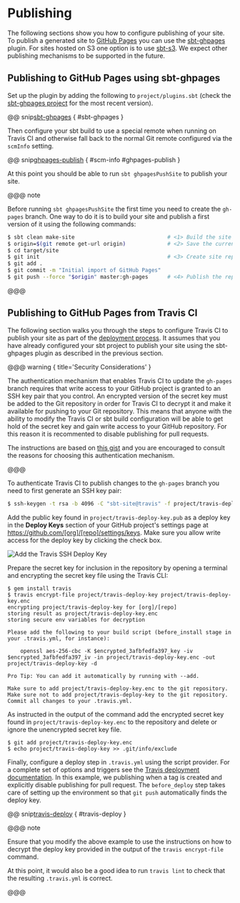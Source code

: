 # Publishing

The following sections show you how to configure publishing of your site. To
publish a generated site to [GitHub Pages] you can use the [sbt-ghpages] plugin.
For sites hosted on S3 one option is to use [sbt-s3]. We expect other publishing
mechanisms to be supported in the future.

## Publishing to GitHub Pages using sbt-ghpages

Set up the plugin by adding the following to `project/plugins.sbt` (check the
[sbt-ghpages project][sbt-ghpages] for the most recent version).

@@ snip[sbt-ghpages](/project/plugins.sbt) { #sbt-ghpages }

Then configure your sbt build to use a special remote when running on Travis CI
and otherwise fall back to the normal Git remote configured via the `scmInfo`
setting.

@@ snip[ghpages-publish](/build.sbt) { #scm-info #ghpages-publish }

At this point you should be able to run `sbt ghpagesPushSite` to publish your
site.

@@@ note

Before running `sbt ghpagesPushSite` the first time you need to create the
`gh-pages` branch. One way to do it is to build your site and publish a first
version of it using the following commands:

```sh
$ sbt clean make-site                             # <1> Build the site
$ origin=$(git remote get-url origin)             # <2> Save the current remote for later
$ cd target/site
$ git init                                        # <3> Create site repo and add initial content
$ git add .
$ git commit -m "Initial import of GitHub Pages"
$ git push --force "$origin" master:gh-pages      # <4> Publish the repo's master branch as gh-pages
```

@@@

## Publishing to GitHub Pages from Travis CI

The following section walks you through the steps to configure Travis CI to
publish your site as part of the [deployment process][travis-deployment]. It
assumes that you have already configured your sbt project to publish your site
using the sbt-ghpages plugin as described in the previous section.

@@@ warning { title='Security Considerations' }

The authentication mechanism that enables Travis CI to update the `gh-pages`
branch requires that write access to your GitHub project is granted to an SSH
key pair that you control. An encrypted version of the secret key must be added
to the Git repository in order for Travis CI to decrypt it and make it available
for pushing to your Git repository. This means that anyone with the ability to
modify the Travis CI or sbt build configuration will be able to get hold of the
secret key and gain write access to your GitHub repository. For this reason it
is recommented to disable publishing for pull requests.

The instructions are based on [this gist][auto-deploy-gist] and you are encouraged
to consult the reasons for choosing this authentication mechanism.

@@@

To authenticate Travis CI to publish changes to the `gh-pages` branch you need
to first generate an SSH key pair:

```sh
$ ssh-keygen -t rsa -b 4096 -C "sbt-site@travis" -f project/travis-deploy-key
```

Add the public key found in `project/travis-deploy-key.pub` as a deploy key in
the **Deploy Keys** section of your GitHub project's settings page at
<https://github.com/[org]/[repo]/settings/keys>. Make sure you allow write
access for the deploy key by clicking the check box.

![Add the Travis SSH Deploy Key](img/add-travis-deploy-key.png)

Prepare the secret key for inclusion in the repository by opening a terminal and
encrypting the secret key file using the Travis CLI:

```text
$ gem install travis
$ travis encrypt-file project/travis-deploy-key project/travis-deploy-key.enc
encrypting project/travis-deploy-key for [org]/[repo]
storing result as project/travis-deploy-key.enc
storing secure env variables for decryption

Please add the following to your build script (before_install stage in your .travis.yml, for instance):

    openssl aes-256-cbc -K $encrypted_3afbfedfa397_key -iv $encrypted_3afbfedfa397_iv -in project/travis-deploy-key.enc -out project/travis-deploy-key -d

Pro Tip: You can add it automatically by running with --add.

Make sure to add project/travis-deploy-key.enc to the git repository.
Make sure not to add project/travis-deploy-key to the git repository.
Commit all changes to your .travis.yml.
```

As instructed in the output of the command add the encrypted secret key found in
`project/travis-deploy-key.enc` to the repository and delete or ignore the
unencrypted secret key file.

```
$ git add project/travis-deploy-key.enc
$ echo project/travis-deploy-key >> .git/info/exclude
```

Finally, configure a deploy step in `.travis.yml` using the script provider. For
a complete set of options and triggers see the [Travis deployment
documentation][travis-deployment]. In this example, we publishing when a tag is
created and explicitly disable publishing for pull request. The `before_deploy`
step takes care of setting up the environment so that `git push` automatically
finds the deploy key.

@@ snip[travis-deploy](/.travis.yml) { #travis-deploy }

@@@ note

Ensure that you modify the above example to use the instructions on how to
decrypt the deploy key provided in the output of the `travis encrypt-file`
command.

At this point, it would also be a good idea to run `travis lint` to check that
the resulting `.travis.yml` is correct.

@@@

[sbt-s3]: https://github.com/sbt/sbt-s3
[sbt-ghpages]: https://github.com/sbt/sbt-ghpages
[GitHub Pages]: https://pages.github.com
[travis-deployment]: https://docs.travis-ci.com/user/deployment
[auto-deploy-gist]: https://gist.github.com/domenic/ec8b0fc8ab45f39403dd
